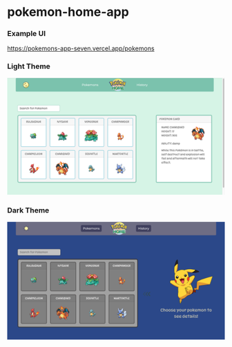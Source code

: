# pokemon-home-app

### Example UI
https://pokemons-app-seven.vercel.app/pokemons
### Light Theme
![example](https://github.com/AnnaShalashova/pokemons-app/blob/main/example-light.png)
### Dark Theme
![example](https://github.com/AnnaShalashova/pokemons-app/blob/main/example-dark.png)
